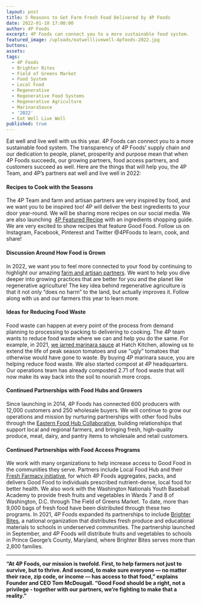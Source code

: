 ```yaml
---
layout: post
title: 5 Reasons to Get Farm Fresh Food Delivered by 4P Foods
date: 2022-01-10 17:00:00
author: 4P Foods
excerpt: 4P Foods can connect you to a more sustainable food system.
featured_image: /uploads/eatwelllivewell-4pfoods-2022.jpg
buttons:
assets:
tags:
  - 4P Foods
  - Brighter Bites
  - Field of Greens Market
  - Food System
  - Local Food
  - Regenerative
  - Regenerative Food Systems
  - Regenerative Agriculture
  - MarinaraSauce
  - '2022'
  - Eat Well Live Well
published: true
---
```

<div class="editable"><p>Eat well and live well with us this year. 4P Foods can connect you to a more sustainable food system. The transparency of 4P Foods&rsquo; supply chain and our dedication to people, planet, prosperity and purpose mean that when 4P Foods succeeds, our growing partners, food access partners, and customers succeed as well. Here are the things that will help you, the 4P Team, and 4P&rsquo;s partners eat well and live well in 2022:</p><h4>Recipes to Cook with the Seasons</h4><p>The 4P Team and farm and artisan partners are very inspired by food, and we want you to be inspired too! 4P will deliver the best ingredients to your door year-round. We will be sharing more recipes on our social media. We are also launching&nbsp; <a href="https://shop.4pfoods.com/featuredrecipe">4P Featured Recipe</a> with an ingredients shopping guide. We are very excited to show recipes that feature Good Food. Follow us on Instagram, Facebook, Pinterest and Twitter @4PFoods to learn, cook, and share!</p><h4>Discussion Around How Food is Grown</h4><p>In 2022, we want you to feel more connected to your food by continuing to highlight our amazing <a href="https://4pfoods.com/our-farmers">farm and artisan partners</a>. We want to help you dive deeper into growing practices that are better for you and the planet like regenerative agriculture! The key idea behind regenerative agriculture is that it not only &ldquo;does no harm&rdquo; to the land, but actually improves it. Follow along with us and our farmers this year to learn more.&nbsp;</p><h4>Ideas for Reducing Food Waste</h4><p>Food waste can happen at every point of the process from demand planning to processing to packing to delivering to cooking. The 4P team wants to reduce food waste where we can and help you do the same. For example, in 2021, <a href="https://4pfoods.com/posts/4p-foods-marinara-sauce/">we jarred marinara sauce</a> at Hatch Kitchen, allowing us to extend the life of peak season tomatoes and use &ldquo;ugly&rdquo; tomatoes that otherwise would have gone to waste. By buying 4P marinara sauce, you are helping reduce food waste. We also started compost at 4P headquarters. Our operations team has already composted 2.71 of food waste that will now make its way back into the soil to nourish more crops.&nbsp;</p><h4>Continued Partnerships with Food Hubs and Growers</h4><p>Since launching in 2014, 4P Foods has connected 600 producers with 12,000 customers and 250 wholesale buyers. We will continue to grow our operations and mission by nurturing partnerships with other food hubs through the <a href="https://www.easternfoodhubcollaborative.org/">Eastern Food Hub Collaborative</a>, building relationships that support local and regional farmers, and bringing fresh, high-quality produce, meat, dairy, and pantry items to wholesale and retail customers.</p><h4>Continued Partnerships with Food Access Programs</h4><p>We work with many organizations to help increase access to Good Food in the communities they serve. Partners include Local Food Hub and their <a href="https://www.politico.com/news/2021/09/16/food-medicine-covid-health-care-511169">Fresh Farmacy initiative</a>, for which 4P Foods aggregates, packs, and delivers Good Food to individuals prescribed nutrient-dense, local food for better health. We also work with the Washington Nationals Youth Baseball Academy to provide fresh fruits and vegetables in Wards 7 and 8 of Washington, D.C. through The Field of Greens Market. To date, more than 9,000 bags of fresh food have been distributed through these two programs. In 2021, 4P Foods expanded its partnerships to include <a href="https://brighterbites.org/about/">Brighter Bites</a>, a national organization that distributes fresh produce and educational materials to schools in underserved communities. The partnership launched in September, and 4P Foods will distribute fruits and vegetables to schools in Prince George&rsquo;s County, Maryland, where Brighter Bites serves more than 2,800 families.&nbsp;</p><hr /><p class="AlignCenter"><strong>&ldquo;At 4P Foods, our mission is twofold. First, to help farmers not just to survive, but to thrive. And second, to make sure everyone &mdash; no matter their race, zip code, or income &mdash; has access to that food,&rdquo; explains Founder and CEO Tom McDougall. &ldquo;Good Food should be a right, not a privilege - together with our partners, we&rsquo;re fighting to make that a reality.&rdquo;</strong></p></div>